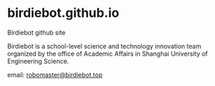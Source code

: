 # birdiebot.github.io
Birdiebot github site

Birdiebot is a school-level science and technology innovation team organized by the office of Academic Affairs in Shanghai University of Engineering Science.

email: robomaster@birdiebot.top
